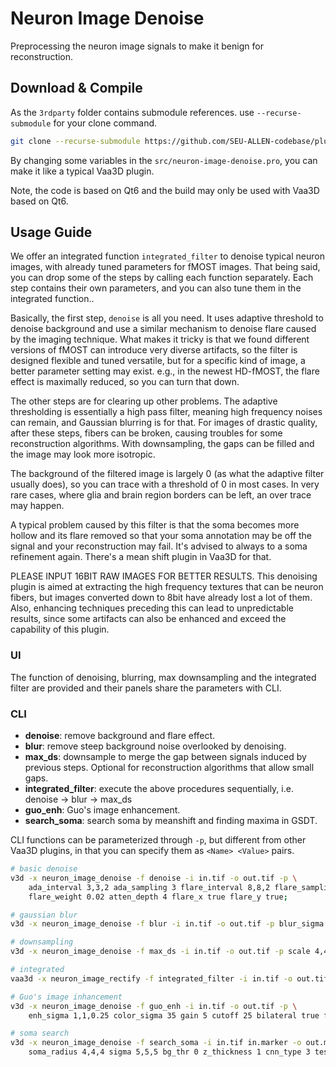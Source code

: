 # Neuron Image Denoise
Preprocessing the neuron image signals to make it benign for reconstruction.



## Download & Compile

As the `3rdparty` folder contains submodule references. use `--recurse-submodule` for your clone command.

```bash
git clone --recurse-submodule https://github.com/SEU-ALLEN-codebase/plugin-neuron-image-denoise.git
```

By changing some variables in the `src/neuron-image-denoise.pro`, you can make it like a typical Vaa3D plugin.

Note, the code is based on Qt6 and the build may only be used with Vaa3D based on Qt6.



## Usage Guide

We offer an integrated function `integrated_filter` to denoise typical neuron images, with already tuned parameters for fMOST images. That being said, you can drop some of the steps by calling each function separately. Each step contains their own parameters, and you can also tune them in the integrated function..

Basically, the first step, `denoise` is all you need. It uses adaptive threshold to denoise background and use a similar mechanism to denoise flare caused by the imaging technique. What makes it tricky is that we found different versions of fMOST can introduce very diverse artifacts, so the filter is designed flexible and tuned versatile, but for a specific kind of image, a better parameter setting may exist. e.g., in the newest HD-fMOST, the flare effect is maximally reduced, so you can turn that down.

The other steps are for clearing up other problems. The adaptive thresholding is essentially a high pass filter, meaning high frequency noises can remain, and Gaussian blurring is for that. For images of drastic quality, after these steps, fibers can be broken, causing troubles for some reconstruction algorithms. With downsampling, the gaps can be filled and the image may look more isotropic.

The background of the filtered image is largely 0 (as what the adaptive filter usually does), so you can trace with a threshold of 0 in most cases. In very rare cases, where glia and brain region borders can be left, an over trace may happen.

A typical problem caused by this filter is that the soma becomes more hollow and its flare removed so that your soma annotation may be off the signal and your reconstruction may fail. It's advised to always to a soma refinement again. There's a mean shift plugin in Vaa3D for that.

PLEASE INPUT 16BIT RAW IMAGES FOR BETTER RESULTS. This denoising plugin is aimed at extracting the high frequency textures that can be neuron fibers, but images converted down to 8bit have already lost a lot of them. Also, enhancing techniques preceding this can lead to unpredictable results, since some artifacts can also be enhanced and exceed the capability of this plugin.



### UI

The function of denoising, blurring, max downsampling and the integrated filter are provided and their panels share the parameters with CLI.



### CLI

* **denoise**: remove background and flare effect.
* **blur**: remove steep background noise overlooked by denoising.
* **max_ds**: downsample to merge the gap between signals induced by previous steps. Optional for reconstruction algorithms that allow small gaps.
* **integrated_filter**: execute the above procedures sequentially, i.e. denoise -> blur -> max_ds
* **guo_enh**: Guo's image enhancement.
* **search_soma**: search soma by meanshift and finding maxima in GSDT.



CLI functions can be parameterized through `-p`, but different from other Vaa3D plugins, in that you can specify them as `<Name> <Value>` pairs.

```bash
# basic denoise
v3d -x neuron_image_denoise -f denoise -i in.tif -o out.tif -p \
	ada_interval 3,3,2 ada_sampling 3 flare_interval 8,8,2 flare_sampling 8 \
	flare_weight 0.02 atten_depth 4 flare_x true flare_y true;

# gaussian blur
v3d -x neuron_image_denoise -f blur -i in.tif -o out.tif -p blur_sigma 1,1,1

# downsampling
v3d -x neuron_image_denoise -f max_ds -i in.tif -o out.tif -p scale 4,4,1

# integrated
vaa3d -x neuron_image_rectify -f integrated_filter -i in.tif -o out.tif out.marker -p [parameters related]

# Guo's image inhancement
v3d -x neuron_image_denoise -f guo_enh -i in.tif -o out.tif -p \
	enh_sigma 1,1,0.25 color_sigma 35 gain 5 cutoff 25 bilateral true fft true

# soma search
v3d -x neuron_image_denoise -f search_soma -i in.tif in.marker -o out.marker -p 
	soma_radius 4,4,4 sigma 5,5,5 bg_thr 0 z_thickness 1 cnn_type 3 test_count 10
```

